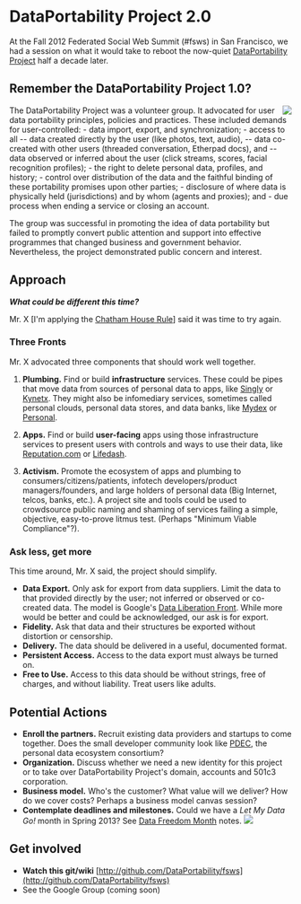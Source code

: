# DataPortability Project 2.0

At the Fall 2012 Federated Social Web Summit (#fsws) in San Francisco, we had a session on what it would take to reboot the now-quiet [DataPortability Project](http://dataportability.org) half a decade later. 

## Remember the DataPortability Project 1.0? 
<img src="https://farm9.staticflickr.com/8062/8284800637_fd8a92034b_o_d.jpg" align="right" margin="1em">
The DataPortability Project was a volunteer group. It advocated for user data portability principles, policies and practices. These included demands for user-controlled: 
- data import, export, and synchronization; 
- access to all 
-- data created directly by the user (like photos, text, audio), 
-- data co-created with other users (threaded conversation, Etherpad docs), and 
-- data observed or inferred about the user (click streams, scores, facial recognition profiles); 
- the right to delete personal data, profiles, and history; 
- control over distribution of the data and the faithful binding of these portability promises upon other parties; 
- disclosure of where data is physically held (jurisdictions) and by whom (agents and proxies); and 
- due process when ending a service or closing an account. 

The group was successful in promoting the idea of data portability but failed to promptly convert public attention and support into effective programmes that changed business and government behavior. Nevertheless, the project demonstrated public concern and interest.  

## Approach
***What could be different this time?*** 

Mr. X \[I'm applying the [Chatham House Rule](https://en.wikipedia.org/wiki/Chatham_House_Rule "participants are free to use the information received, but neither the identity nor the affiliation of the speakers, nor that of any other participant, may be revealed.")] said it was time to try again. 

### Three Fronts
Mr. X advocated three components that should work well together.  

1. **Plumbing.** Find or build **infrastructure** services. These could be pipes that move data from sources of personal data to apps, like [Singly](http://singly.com/) or [Kynetx](http://kynetx.com). They might also be infomediary services, sometimes called personal clouds, personal data stores, and data banks, like [Mydex](http://mydex.org) or [Personal](http://personal.com).

2. **Apps.** Find or build **user-facing** apps using those infrastructure services to present users with controls and ways to use their data, like [Reputation.com](http://reputation.com) or [Lifedash](https://www.lifedash.com/). 

3. **Activism.** Promote the ecosystem of apps and plumbing to consumers/citizens/patients, infotech developers/product managers/founders, and large holders of personal data (Big Internet, telcos, banks, etc.). A project site and tools could be used to crowdsource public naming and shaming of services failing a simple, objective, easy-to-prove litmus test. (Perhaps "Minimum Viable Compliance"?).

### Ask less, get more
This time around, Mr. X said, the project should simplify. 

* **Data Export.** Only ask for export from data suppliers. Limit the data to that provided directly by the user; not inferred or observed or co-created data. The model is Google's [Data Liberation Front](http://www.dataliberation.org). While more would be better and could be acknowledged, our ask is for export. 
* **Fidelity.** Ask that data and their structures be exported without distortion or censorship.
* **Delivery.** The data should be delivered in a useful, documented format. 
* **Persistent Access.** Access to the data export must always be turned on. 
* **Free to Use.** Access to this data should be without strings, free of charges, and without liability. Treat users like adults.

## Potential Actions
* **Enroll the partners.** Recruit existing data providers and startups to come together. Does the small developer community look like [PDEC](http://pde.cc), the personal data ecosystem consortium? 
* **Organization.** Discuss whether we need a new identity for this project or to take over DataPortability Project's domain, accounts and 501c3 corporation.
* **Business model.** Who's the customer? What value will we deliver? How do we cover costs? Perhaps a business model canvas session? 
* **Contemplate deadlines and milestones.** Could we have a _Let My Data Go!_ month in Spring 2013? See [Data Freedom Month](https://github.com/DataPortability/fsws/wiki/Data-Freedom-month) notes. <img src="https://farm9.staticflickr.com/8351/8284762601_bcb9bc0d84_o_d.jpg">

## Get involved
- **Watch this git/wiki** [http://github.com/DataPortability/fsws](http://github.com/DataPortability/fsws)
- See the Google Group (coming soon)
